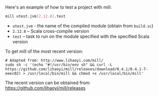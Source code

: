 Here's an example of how to test a project with mill:

```bash
mill utest.jvm[2.12.8].test
```

- `utest.jvm` - the name of the compiled module (obtain from `build.sc`)
- `2.12.8` – Scala cross-compile version
- `test` – task to run on the module specified with the specified Scala version

To get mill of the most recent version:

```
# Adapted from: http://www.lihaoyi.com/mill/
sudo sh -c '(echo "#!/usr/bin/env sh" && curl -L https://github.com/lihaoyi/mill/releases/download/0.4.1/0.4.1-7-eeec02) > /usr/local/bin/mill && chmod +x /usr/local/bin/mill'
```

The recent version can be obtained from: https://github.com/lihaoyi/mill/releases